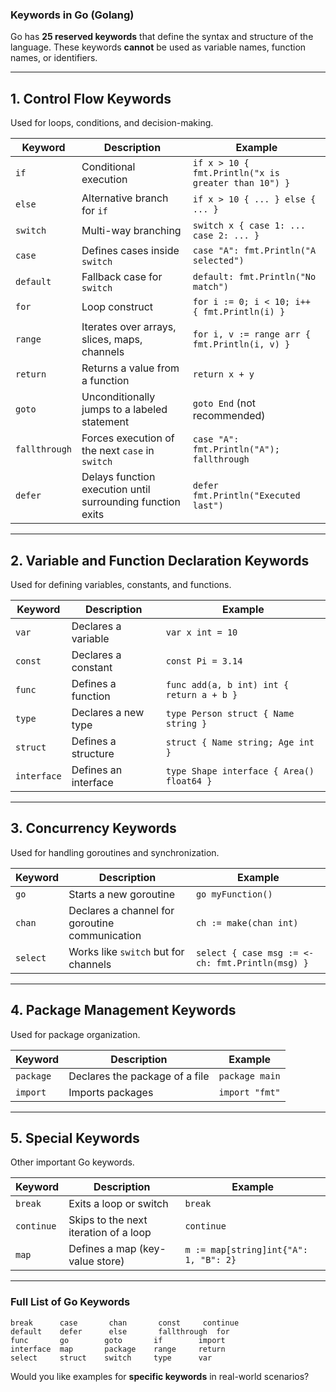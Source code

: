 ### **Keywords in Go (Golang)**  
Go has **25 reserved keywords** that define the syntax and structure of the language. These keywords **cannot** be used as variable names, function names, or identifiers.

---

## **1. Control Flow Keywords**  
Used for loops, conditions, and decision-making.

| Keyword | Description | Example |
|---------|------------|---------|
| `if` | Conditional execution | `if x > 10 { fmt.Println("x is greater than 10") }` |
| `else` | Alternative branch for `if` | `if x > 10 { ... } else { ... }` |
| `switch` | Multi-way branching | `switch x { case 1: ... case 2: ... }` |
| `case` | Defines cases inside `switch` | `case "A": fmt.Println("A selected")` |
| `default` | Fallback case for `switch` | `default: fmt.Println("No match")` |
| `for` | Loop construct | `for i := 0; i < 10; i++ { fmt.Println(i) }` |
| `range` | Iterates over arrays, slices, maps, channels | `for i, v := range arr { fmt.Println(i, v) }` |
| `return` | Returns a value from a function | `return x + y` |
| `goto` | Unconditionally jumps to a labeled statement | `goto End` (not recommended) |
| `fallthrough` | Forces execution of the next `case` in `switch` | `case "A": fmt.Println("A"); fallthrough` |
| `defer` | Delays function execution until surrounding function exits | `defer fmt.Println("Executed last")` |

---

## **2. Variable and Function Declaration Keywords**  
Used for defining variables, constants, and functions.

| Keyword | Description | Example |
|---------|------------|---------|
| `var` | Declares a variable | `var x int = 10` |
| `const` | Declares a constant | `const Pi = 3.14` |
| `func` | Defines a function | `func add(a, b int) int { return a + b }` |
| `type` | Declares a new type | `type Person struct { Name string }` |
| `struct` | Defines a structure | `struct { Name string; Age int }` |
| `interface` | Defines an interface | `type Shape interface { Area() float64 }` |

---

## **3. Concurrency Keywords**  
Used for handling goroutines and synchronization.

| Keyword | Description | Example |
|---------|------------|---------|
| `go` | Starts a new goroutine | `go myFunction()` |
| `chan` | Declares a channel for goroutine communication | `ch := make(chan int)` |
| `select` | Works like `switch` but for channels | `select { case msg := <-ch: fmt.Println(msg) }` |

---

## **4. Package Management Keywords**  
Used for package organization.

| Keyword | Description | Example |
|---------|------------|---------|
| `package` | Declares the package of a file | `package main` |
| `import` | Imports packages | `import "fmt"` |

---

## **5. Special Keywords**  
Other important Go keywords.

| Keyword | Description | Example |
|---------|------------|---------|
| `break` | Exits a loop or switch | `break` |
| `continue` | Skips to the next iteration of a loop | `continue` |
| `map` | Defines a map (key-value store) | `m := map[string]int{"A": 1, "B": 2}` |

---

### **Full List of Go Keywords**
```
break      case       chan       const     continue  
default    defer      else       fallthrough  for  
func       go        goto       if        import  
interface  map       package    range     return  
select     struct    switch     type      var  
```

Would you like examples for **specific keywords** in real-world scenarios?